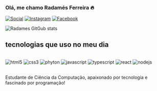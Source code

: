 ### Olá, me chamo Radamés Ferreira 🔥

[![Social](https://img.shields.io/badge/LinkedIn-0077B5?style=for-the-badge&logo=linkedin&logoColor=white)](https://www.linkedin.com/in/radames-ferreira/)
[![Instagram](https://img.shields.io/badge/Instagram-E4405F?style=for-the-badge&logo=instagram&logoColor=white)](https://www.instagram.com/rada.ferreira/)
[![Facebook](https://img.shields.io/badge/Facebook-1877F2?style=for-the-badge&logo=facebook&logoColor=white)](https://www.facebook.com/RadamesFerreiraTech)


![Radames GitGub stats](https://github-readme-stats.vercel.app/api?username=Radames-Ferreira&theme=dracula)

## tecnologias que uso no meu dia

<div style="display: inline_block"><br/>
<img aling="center" alt= "html5"src="https://img.shields.io/badge/HTML5-E34F26?style=for-the-badge&logo=html5&logoColor=white" />
<img aling="center" alt= "css3"src="https://img.shields.io/badge/CSS-239120?&style=for-the-badge&logo=css3&logoColor=white" />
<img aling="center" alt= "phyton"src="https://img.shields.io/badge/Python-3776AB?style=for-the-badge&logo=python&logoColor=white" />
<img aling="center" alt= "javascript"src="https://img.shields.io/badge/JavaScript-F7DF1E?style=for-the-badge&logo=javascript&logoColor=black" />
<img aling="center" alt= "typescript"src="https://img.shields.io/badge/TypeScript-007ACC?style=for-the-badge&logo=typescript&logoColor=white" />
<img aling="center" alt= "react"src="https://img.shields.io/badge/React-20232A?style=for-the-badge&logo=react&logoColor=61DAFB" />
<img aling="center" alt= "nodejs"src="https://img.shields.io/badge/Node.js-43853D?style=for-the-badge&logo=node.js&logoColor=white" />
</div><br>

Estudante de Ciência da Computação, apaixonado por tecnologia e fascinado por programação!

